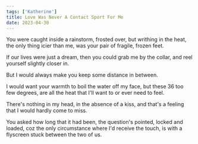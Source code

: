 ```yaml
---
tags: ['Katherine']
title: Love Was Never A Contact Sport For Me
date: 2023-04-30
---
```


You were caught inside a rainstorm,
frosted over, but writhing in the heat,
the only thing icier than me,
was your pair of fragile, frozen feet.

If our lives were just a dream,
then you could grab me by the collar,
and reel yourself
slightly closer in.

But I would always make you
keep some distance in between.

I would want your warmth
to boil the water off my face,
but these 36 too few degrees,
are all the heat that I'll want to
or ever need to feel.

There's nothing in my head,
in the absence of a kiss,
and that's a feeling
that I would hardly come to miss.

You asked how long that it had been,
the question's pointed, locked and loaded,
coz the only circumstance
where I'd receive the touch,
is with a flyscreen stuck
between the two of us.
